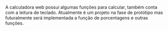 A calculadora web possui algumas funções para calcular, também conta com a leitura de teclado. Atualmente é um projeto na fase de protótipo mas futuralmente será implementada a função de porcentagens e outras funções.


